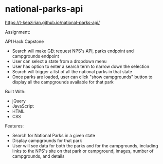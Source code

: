 # national-parks-api

https://t-keazirian.github.io/national-parks-api/

Assignment:

API Hack Capstone

- Search will make GEt request NPS's API, parks endpoint and campgrounds endpoint
- User can select a state from a dropdown menu
- User has option to enter a search term to narrow down the selection
- Search will trigger a list of all the national parks in that state
- Once parks are loaded, user can click "show campgrounds" button to display all the campgrounds available for that park

Built With:
- jQuery
- JavaScript
- HTML
- CSS

Features:
- Search for National Parks in a given state
- Display campgrounds for that park
- User will see data for both the parks and for the campgrounds, including links to the NPS's site on that park or campground, images, number of campgrounds, and details
